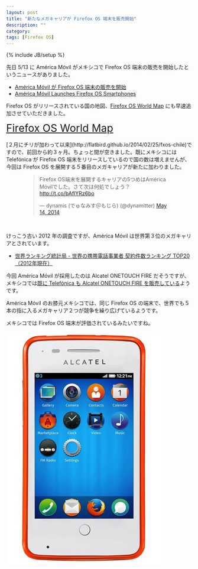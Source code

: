 ```yaml
---
layout: post
title: "新たなメガキャリアが Firefox OS 端末を販売開始"
description: ""
category: 
tags: [Firefox OS]
---
```

{% include JB/setup %}

<style type="text/css">
.tweet {
	margin-left: auto;
	margin-right: auto;
	width: 80%;
};
</style>

先日 5/13 に América Móvil がメキシコで Firefox OS 端末の販売を開始したというニュースがありました。

- [América Móvil が Firefox OS 端末の販売を開始](http://www.mozilla.jp/blog/entry/10403/)
- [América Móvil Launches Firefox OS Smartphones](https://blog.mozilla.org/blog/2014/05/13/america-movil-launches-firefox-os-smartphones/)

Firefox OS がリリースされている国の地図、[Firefox OS World Map](http://flatbird.github.io/firefoxos-map/index.html) にも早速追加させていただきました。

<div class="center" style="font-size: 2em"><a href="http://flatbird.github.io/firefoxos-map/index.html">Firefox OS World Map</a></div>
<br>
[２月にチリが加わって以来](http://flatbird.github.io/2014/02/25/fxos-chile)ですので、前回から約３ヶ月。ちょっと間が空きました。既にメキシコには Telefónica が Firefox OS 端末をリリースしているので国の数は増えませんが、今回は Firefox OS を展開する５番目のメガキャリアが新たに加わりました。

<div class="tweet">
<blockquote class="twitter-tweet" data-partner="tweetdeck"><p>Firefox OS端末を展開するキャリアの5つめはAmérica Móvilでした。さて次は何処でしょう？ <a href="http://t.co/bAflYRz6bo">http://t.co/bAflYRz6bo</a></p>&mdash; dynamis (でゅなみす＠もじら) (@dynamitter) <a href="https://twitter.com/dynamitter/statuses/466401478090182656">May 14, 2014</a></blockquote>
<script async src="//platform.twitter.com/widgets.js" charset="utf-8"></script>
</div>
<br>

けっこう古い 2012 年の調査ですが、América Móvil は世界第３位のメガキャリアとされています。

- [世界ランキング統計局 - 世界の携帯電話事業者 契約件数ランキング TOP20（2012年現在）](http://10rank.blog.fc2.com/category39-1.html)

今回 América Móvil が採用したのは Alcatel ONETOUCH FIRE だそうですが、メキシコでは[既に Telefónica も Alcatel ONETOUCH FIRE を販売している](http://www.mozilla.jp/blog/entry/10342/)ようです。

América Móvil のお膝元メキシコでは、同じ Firefox OS の端末で、世界でも５本の指に入るメガキャリア２つが競争を繰り広げているようです。

メキシコでは Firefox OS 端末が評価されているみたいですね。

![](/assets/posts/2014-05-16/alcatel-otf.jpg)


